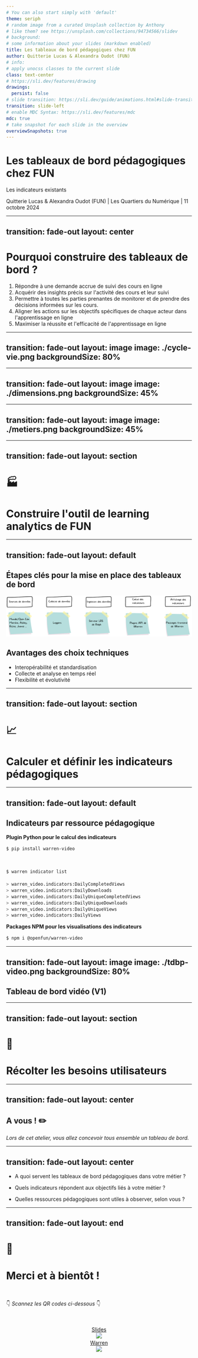 ```yaml
---
# You can also start simply with 'default'
theme: seriph
# random image from a curated Unsplash collection by Anthony
# like them? see https://unsplash.com/collections/94734566/slidev
# background:
# some information about your slides (markdown enabled)
title: Les tableaux de bord pédagogiques chez FUN
author: Quitterie Lucas & Alexandra Oudot (FUN)
# info: 
# apply unocss classes to the current slide
class: text-center
# https://sli.dev/features/drawing
drawings:
  persist: false
# slide transition: https://sli.dev/guide/animations.html#slide-transitions
transition: slide-left
# enable MDC Syntax: https://sli.dev/features/mdc
mdc: true
# take snapshot for each slide in the overview
overviewSnapshots: true
---
```


# Les tableaux de bord pédagogiques chez FUN

Les indicateurs existants

<div class="abs-br m-6 flex gap-2">
  <a href="https://github.com/slidevjs/slidev" target="_blank" alt="GitHub" title="Open in GitHub"
    class="text-xl slidev-icon-btn opacity-50 !border-none !hover:text-white">
    <carbon-logo-github />
  </a>
</div>

<div class="author">
  Quitterie Lucas & Alexandra Oudot (FUN) | Les Quartiers du Numérique | 11 octobre 2024
</div>

---
transition: fade-out
layout: center
---

# Pourquoi construire des tableaux de bord ?

1. Répondre à une demande accrue de suivi des cours en ligne
2. Acquérir des insights précis sur l'activité des cours et leur suivi
3. Permettre à toutes les parties prenantes de monitorer et de prendre des décisions
   informées sur les cours.
4. Aligner les actions sur les objectifs spécifiques de chaque acteur dans
   l'apprentissage en ligne
5. Maximiser la réussite et l'efficacité de l'apprentissage en ligne

<!-- Objectif: Présenter les indicateurs que FUN propose aujourd'hui dans ses différentes
activités

1. Pourquoi FUN propose ces indicateurs là ?
Car ils répondent au besoin des utilisateurs de la plateforme

2. Pourquoi répondent-ils au besoin des utilisateurs ? 
Car les utilisateurs veulent connaître ses informations sur l'activité des cours

3. Pourquoi les utilisateurs veulent connaitre des infos sur l'activité des
   cours ? 
    a. Car en tant qu'apprenant, on veut savoir où on en est
    b. Car en tant qu'enseignant, on veut savoir ce qu'apprennent et comment ils
apprennent
    c. Car en tant qu'équipe pédagogique, on veut savoir comment réagissent les
apprenants face au contenu proposé pour dispenser le cours
    d. Car en tant qu'administrateur, on veut savoir l'efficacité des cours dispensés
par l'établissement

4.a. Pourquoi l'apprenant veut savoir où il en est ? 
Pour orienter ses efforts, avoir confiance en lui dans sa réussite, planifier
son travail
4.b. Pour savoir si son contenu est de bonne qualité et est adapté pour le cours
4.c. Pour savoir si le cours a été bien construit
4.d. Pour savoir si le cours est utile et la stratégie de diffusion est bonne

5. Pourquoi veulent-ils ça ? 
Pour réussir la mission de l'apprentissage en ligne
a. réussir son cours
b. transmettre son savoir
c. assurer la bonne transmission du cours
d. dispenser des cours de qualité

 -->

---
transition: fade-out
layout: image
image: ./cycle-vie.png
backgroundSize: 80%
---

---
transition: fade-out
layout: image
image: ./dimensions.png
backgroundSize: 45%
---

---
transition: fade-out
layout: image
image: ./metiers.png
backgroundSize: 45%
---

---
transition: fade-out
layout: section
---

# 🏭
# Construire l'outil de learning analytics de FUN

---
transition: fade-out
layout: default
---

## Étapes clés pour la mise en place des tableaux de bord

![Stack Analytics](./public/stack-analytics.png)

## Avantages des choix techniques

* Interopérabilité et standardisation
* Collecte et analyse en temps réel
* Flexibilité et évolutivité

---
transition: fade-out
layout: section
---

# 📈
# Calculer et définir les indicateurs pédagogiques

---
transition: fade-out
layout: default
---

## Indicateurs par ressource pédagogique

**Plugin Python pour le calcul des indicateurs**

```bash
$ pip install warren-video
```
<br>

```bash
$ warren indicator list

> warren_video.indicators:DailyCompletedViews
> warren_video.indicators:DailyDownloads
> warren_video.indicators:DailyUniqueCompletedViews
> warren_video.indicators:DailyUniqueDownloads
> warren_video.indicators:DailyUniqueViews
> warren_video.indicators:DailyViews
```

**Packages NPM pour les visualisations des indicateurs**

```bash
$ npm i @openfun/warren-video
```

---
transition: fade-out
layout: image
image: ./tdbp-video.png
backgroundSize: 80%
---

## Tableau de bord vidéo (V1)

---
transition: fade-out
layout: section
---

# 💬
# Récolter les besoins utilisateurs

---
transition: fade-out
layout: center
---

## A vous ! ✏️

*Lors de cet atelier, vous allez concevoir tous ensemble un tableau de bord.*

---
transition: fade-out
layout: center
---

* A quoi servent les tableaux de bord pédagogiques dans votre métier ? 

* Quels indicateurs répondent aux objectifs liés à votre métier ?

* Quelles ressources pédagogiques sont utiles à observer, selon vous ?

---
transition: fade-out
layout: end
---

# 🙏 

# Merci et à bientôt !

<br>

👇 *Scannez les QR codes ci-dessous* 👇

<br>

<div class="grid grid-cols-2 gap-3 credits">
  <div style="text-align: center;">
    <a href="https://openfun.github.io/2024-quartier-numerique-tdbp/">
      Slides
    </a>
    <br/>
    <img style="max-width: 90%;" src="/qr-code-slides.png" />
  </div>
  <div style="text-align: center;">
    <a href="https://openfun.github.io/warren/dev/">
      Warren
    </a>
    <br/>
    <img style="max-width: 90%;" src="/qr-code-warren.png" />
  </div>
</div>

<style>
.credits {
  margin-top: 1rem;
  text-align: center;
}
.logo {
  display: block;
  margin: 1rem auto 0;
}
</style>